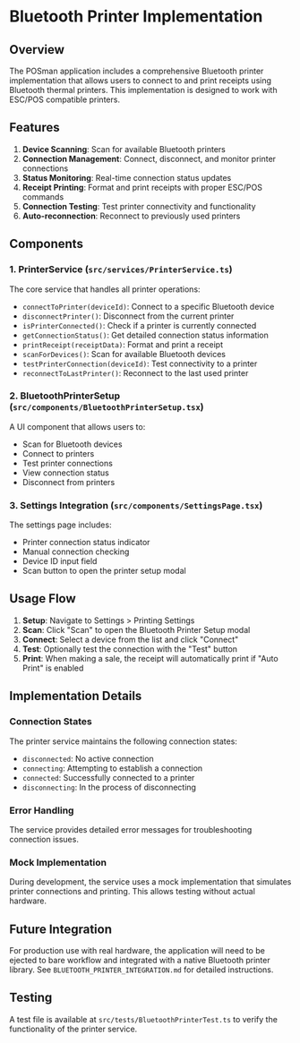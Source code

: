 # Bluetooth Printer Implementation

## Overview

The POSman application includes a comprehensive Bluetooth printer implementation that allows users to connect to and print receipts using Bluetooth thermal printers. This implementation is designed to work with ESC/POS compatible printers.

## Features

1. **Device Scanning**: Scan for available Bluetooth printers
2. **Connection Management**: Connect, disconnect, and monitor printer connections
3. **Status Monitoring**: Real-time connection status updates
4. **Receipt Printing**: Format and print receipts with proper ESC/POS commands
5. **Connection Testing**: Test printer connectivity and functionality
6. **Auto-reconnection**: Reconnect to previously used printers

## Components

### 1. PrinterService (`src/services/PrinterService.ts`)

The core service that handles all printer operations:

- `connectToPrinter(deviceId)`: Connect to a specific Bluetooth device
- `disconnectPrinter()`: Disconnect from the current printer
- `isPrinterConnected()`: Check if a printer is currently connected
- `getConnectionStatus()`: Get detailed connection status information
- `printReceipt(receiptData)`: Format and print a receipt
- `scanForDevices()`: Scan for available Bluetooth devices
- `testPrinterConnection(deviceId)`: Test connectivity to a printer
- `reconnectToLastPrinter()`: Reconnect to the last used printer

### 2. BluetoothPrinterSetup (`src/components/BluetoothPrinterSetup.tsx`)

A UI component that allows users to:

- Scan for Bluetooth devices
- Connect to printers
- Test printer connections
- View connection status
- Disconnect from printers

### 3. Settings Integration (`src/components/SettingsPage.tsx`)

The settings page includes:

- Printer connection status indicator
- Manual connection checking
- Device ID input field
- Scan button to open the printer setup modal

## Usage Flow

1. **Setup**: Navigate to Settings > Printing Settings
2. **Scan**: Click "Scan" to open the Bluetooth Printer Setup modal
3. **Connect**: Select a device from the list and click "Connect"
4. **Test**: Optionally test the connection with the "Test" button
5. **Print**: When making a sale, the receipt will automatically print if "Auto Print" is enabled

## Implementation Details

### Connection States

The printer service maintains the following connection states:

- `disconnected`: No active connection
- `connecting`: Attempting to establish a connection
- `connected`: Successfully connected to a printer
- `disconnecting`: In the process of disconnecting

### Error Handling

The service provides detailed error messages for troubleshooting connection issues.

### Mock Implementation

During development, the service uses a mock implementation that simulates printer connections and printing. This allows testing without actual hardware.

## Future Integration

For production use with real hardware, the application will need to be ejected to bare workflow and integrated with a native Bluetooth printer library. See `BLUETOOTH_PRINTER_INTEGRATION.md` for detailed instructions.

## Testing

A test file is available at `src/tests/BluetoothPrinterTest.ts` to verify the functionality of the printer service.